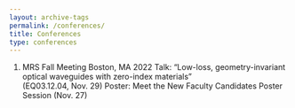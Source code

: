 ```yaml
---
layout: archive-tags
permalink: /conferences/
title: Conferences
type: conferences
---
```


1.   MRS Fall Meeting                                            Boston, MA 2022
Talk: “Low-loss, geometry-invariant optical waveguides with zero-index materials”       
          (EQ03.12.04, Nov. 29)
Poster: Meet the New Faculty Candidates Poster Session (Nov. 27)
